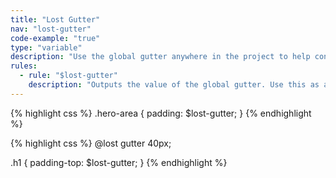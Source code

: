 ```yaml
---
title: "Lost Gutter"
nav: "lost-gutter"
code-example: "true"
type: "variable"
description: "Use the global gutter anywhere in the project to help consistency and readability."
rules:
  - rule: "$lost-gutter"
    description: "Outputs the value of the global gutter. Use this as a value anywhere in your project."
---
```


{% highlight css %}
.hero-area {
  padding: $lost-gutter;
}
{% endhighlight %}

{% highlight css %}
@lost gutter 40px;

.h1 {
  padding-top: $lost-gutter;
}
{% endhighlight %}
